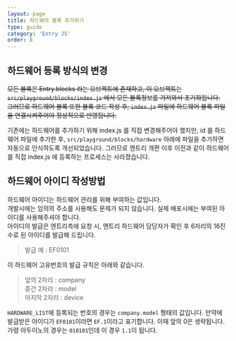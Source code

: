 ```yaml
---
layout: page
title: 하드웨어 블록 추가하기
type: guide
category: 'Entry JS'
order: 8
---
```


## 하드웨어 등록 방식의 변경

~~모든 블록은 Entry.blocks 라는 오브젝트에 존재하고, 이 오브젝트는 `src/playground/blocks/index.js` 에서 모든 블록정보를 가져와서 초기화됩니다.~~    
~~그러므로 하드웨어 블록 또한 블록 코드 작성 후, `index.js` 파일에 하드웨어 블록 파일을 연결시켜주어야 정상적으로 반영됩니다.~~

기존에는 하드웨어를 추가하기 위해 index.js 를 직접 변경해주어야 했지만,
id 를 하드웨어 파일에 추가한 후, `src/playground/blocks/hardware` 아래에 파일을 추가하면 자동으로 인식하도록 개선되었습니다.
그러므로 엔트리 개편 이후 이전과 같이 하드웨어를 직접 index.js 에 등록하는 프로세스는 사라졌습니다.

## 하드웨어 아이디 작성방법
하드웨어 아이디는 하드웨어 관리를 위해 부여하는 값입니다.  
개발시에는 임의의 주소를 사용해도 문제가 되지 않습니다. 실제 배포시에는 부여된 아이디를 사용해주셔야 합니다.    
아이디의 발급은 엔트리측에 요청 시, 엔트리 하드웨어 담당자가 확인 후 6자리의 16진수로 된 아이디를 발급해 드립니다.

> 발급 예 : EF0101

이 하드웨어 고유번호의 발급 규칙은 아래와 같습니다.

> 앞의 2자리 : company  
> 중간 2자리 : model  
> 마지막 2자리 : device

`HARDWARE_LIST`에 등록되는 번호의 경우는 `company.model` 형태의 값입니다. 
 만약에 발급받은 아이디가 `EF0101`이라면 `EF.1`이라고 표기합니다. 이때 앞의 0은 생략됩니다.  
 가령 아두이노의 경우는 `010101`인데 이 경우 `1.1`이 됩니다.
